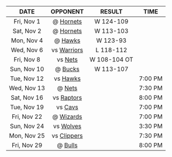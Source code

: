 |    DATE     |             OPPONENT              |    RESULT    |  TIME   |
|:-----------:|:---------------------------------:|:------------:|:-------:|
| Fri, Nov 1  | @ [Hornets](/r/CharlotteHornets)  |  W 124-109   |         |
| Sat, Nov 2  | @ [Hornets](/r/CharlotteHornets)  |  W 113-103   |         |
| Mon, Nov 4  |    @ [Hawks](/r/AtlantaHawks)     |   W 123-93   |         |
| Wed, Nov 6  |    vs [Warriors](/r/warriors)     |  L 118-112   |         |
| Fri, Nov 8  |       vs [Nets](/r/GoNets)        | W 108-104 OT |         |
| Sun, Nov 10 |      @ [Bucks](/r/MkeBucks)       |  W 113-107   |         |
| Tue, Nov 12 |    vs [Hawks](/r/AtlantaHawks)    |              | 7:00 PM |
| Wed, Nov 13 |        @ [Nets](/r/GoNets)        |              | 7:30 PM |
| Sat, Nov 16 |  vs [Raptors](/r/torontoraptors)  |              | 8:00 PM |
| Tue, Nov 19 |    vs [Cavs](/r/clevelandcavs)    |              | 7:00 PM |
| Fri, Nov 22 | @ [Wizards](/r/washingtonwizards) |              | 7:00 PM |
| Sun, Nov 24 |   vs [Wolves](/r/timberwolves)    |              | 3:30 PM |
| Mon, Nov 25 |   vs [Clippers](/r/LAClippers)    |              | 7:30 PM |
| Fri, Nov 29 |    @ [Bulls](/r/chicagobulls)     |              | 8:00 PM |